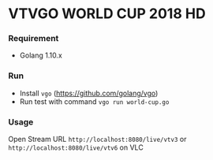 # VTVGO WORLD CUP 2018 HD

### Requirement
- Golang 1.10.x

### Run
- Install `vgo` (https://github.com/golang/vgo)
- Run test with command `vgo run world-cup.go`

### Usage
Open Stream URL `http://localhost:8080/live/vtv3` or `http://localhost:8080/live/vtv6` on VLC